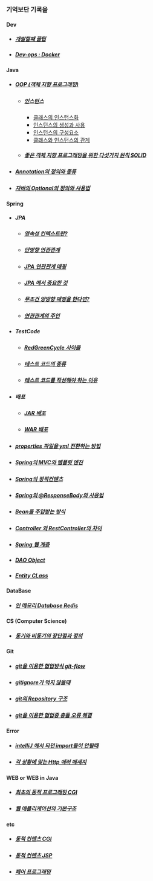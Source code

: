 ### 기억보단 기록을


#### Dev
* ##### [개발할때 꿀팁](/Dev/DevTip.md)
* ##### [Dev-ops : Docker](/Dev-ops/Docker.md)

#### Java
* ##### [OOP (객체 지향 프로그래밍)](/OOP/oop.md)
    * ##### [인스턴스](/OOP/Instance.md)
        *  [클래스의 인스턴스화](/OOP/instantiationOfClass.md)
        *  [인스턴스의 생성과 사용](/OOP/CreateUseInstance.md)
        *  [인스턴스의 구성요소](/OOP/InstanceConfig.md)
        *  [클래스와 인스턴스의 관계](/OOP/ClassAndInstance.md)
    * ##### [좋은 객체 지향 프로그래밍을 위한 다섯가지 원칙 SOLID](/OOP/SOLID.md)
* ##### [Annotation의 정의와 종류](/Java/Annotation/README.md)
* ##### [자바의 Optional의 정의와 사용법](/Java/Optional.md)

#### Spring
* ##### JPA
    * ##### [영속성 컨텍스트란?](/Spring/JPA/Persistence.md)
    * ##### [단방향 연관관계](/Spring/JPA/UnidirectionalRelation.md)
    * ##### [JPA 연관관계 매핑](/Spring/JPA/JPARelationMapping.md)
    * ##### [JPA 에서 중요한 것](/Spring/JPA/MostImportantInJPA.md)
    * ##### [무조건 양뱡향 매핑을 한다면?](/Spring/JPA/OnlyBidirectional.md)
    * ##### [연관관계의 주인](/Spring/JPA/RelationOwner.md)

* ##### TestCode
    * ##### [RedGreenCycle 사이클](Spring/TestCode/RedGreenCycle.md)
    * ##### [테스트 코드의 종류](/Spring/TestCode/TDD-UnitTest.md)
    * ##### [테스트 코드를 작성해야 하는 이유](/Spring/TestCode/WhyTestCode.md)

* ##### 배포
    * ##### [JAR 배포](/Spring/Deployment/JAR.md)
    * ##### [WAR 배포](/Spring/Deployment/WAR.md)

* ##### [properties 파일을 yml 전환하는 방법](/Spring/PropertiesToYAML.md)
* ##### [Spring의 MVC와 템플릿 엔진](/Spring/MVC.md)
* ##### [Spring의 정적컨텐츠](/Spring/StaticContent.md)
* ##### [Spring의 @ResponseBody의 사용법](/Spring/ResponseBody.md)
* ##### [Bean을 주입받는 방식](/Spring/GetBean.md)
* ##### [Controller 와 RestController의 차이](/Spring/RestConOrCon.md)
* ##### [Spring 웹 계층](/Spring/StaticContent.md)
* ##### [DAO Object](/Spring/DAO.md)
* ##### [Entity CLass](/Spring/EntityClass.md)

#### DataBase
* ##### [인 메모리 Database Redis](/Database/Redis.md)

#### CS (Computer Science)
* ##### [동기와 비동기의 장단점과 정의](/CS/SynchAsynch.md)

#### Git
* ##### [git을 이용한 협업방식 git-flow](/Git/git-flow.md)
* ##### [gitignore가 먹지 않을때](/Git/gitignore.md)
* ##### [git의 Repository 구조](/Git/GitRepositoryConfig.md)
* ##### [git을 이용한 협업중 충돌 오류 해결](/Git/Git-Collision.md)

#### Error
* ##### [intelliJ 에서 되던 import들이 안될때](/Error/NotImport.md)
* ##### [각 상황에 맞는 Http 에러 메세지](/Error/HttpErrorMessage.md)

#### WEB or WEB in Java
* ##### [최초의 동적 프로그래밍 CGI](/WEB/DynamicContent/CGI.md)
* ##### [웹 애플리케이션의 기본구조 ](/WEB/WebApplication.md)

#### etc
* ##### [동적 컨텐츠 CGI](/WEB/DynamicContent/CGI.md)
* ##### [동적 컨텐츠 JSP](/WEB/DynamicContent/JSP.md)
* ##### [페어 프로그래밍](/Programming/FairProgramming.md)